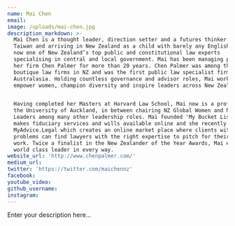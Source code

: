 ```yaml
---
name: Mai Chen
email:
image: /uploads/mai-chen.jpg
description_markdown: >-
  Mai Chen is a thought leader, direction setter and a futures thinker. Born in
  Taiwan and arriving in New Zealand as a child with barely any English, she is
  now one of New Zealand’s top public and constitutional law experts
  specialising in central and local government. Mai has been managing partner of
  her firm Chen Palmer for more than 20 years. Chen Palmer was among the first
  boutique law firms in NZ and was the first public law specialist firm in
  Australasia. Holding countless governance and advisor roles, Mai works to
  empower women, champion diversity and inspire leaders across New Zealand.


  Having completed her Masters at Harvard Law School, Mai now is a professor at
  the University of Auckland, in between chairing NZ Global Women and NZ Asian
  Leaders among many other leadership roles. Mai founded 'My Bucket List' which
  makes fiduciary services and wills available online and she recently launched
  MyAdvice.Legal which creates an online market place where clients with legal
  problems can find lawyers with the right expertise to pitch for their legal
  work. Twice a finalist in the New Zealander of the Year Awards, Mai embodies a
  world class leader in every way.
website_url: 'http://www.chenpalmer.com/'
medium_url:
twitter: 'https://twitter.com/maichennz'
facebook:
youtube_video:
github_username:
instagram:
---
```


Enter your description here...
